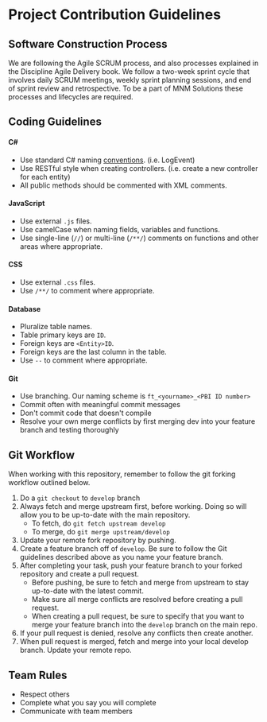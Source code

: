 # Project Contribution Guidelines

## Software Construction Process
We are following the Agile SCRUM process, and also processes explained in the Discipline Agile Delivery book. We follow a two-week sprint cycle that involves daily SCRUM meetings, weekly sprint planning sessions, and end of sprint review and retrospective. To be a part of MNM Solutions these processes and lifecycles are required.

## Coding Guidelines

#### C#
* Use standard C# naming [conventions](https://docs.microsoft.com/en-us/dotnet/csharp/programming-guide/inside-a-program/coding-conventions). (i.e. LogEvent)
* Use RESTful style when creating controllers. (i.e. create a new controller for each entity)
* All public methods should be commented with XML comments.

#### JavaScript
* Use external ```.js``` files.
* Use camelCase when naming fields, variables and functions.
* Use single-line (```//```) or multi-line (```/**/```) comments on functions and other areas where appropriate.

#### CSS
* Use external ```.css``` files.
* Use ```/**/``` to comment where appropriate.

#### Database
* Pluralize table names.
* Table primary keys are ```ID```.
* Foreign keys are ```<Entity>ID```.
* Foreign keys are the last column in the table.
* Use ```--``` to comment where appropriate.

#### Git
* Use branching. Our naming scheme is ```ft_<yourname>_<PBI ID number>```
* Commit often with meaningful commit messages
* Don't commit code that doesn't compile
* Resolve your own merge conflicts by first merging dev into your feature branch and testing thoroughly

## Git Workflow
When working with this repository, remember to follow the git forking workflow outlined below. 

1. Do a ```git checkout``` to ```develop``` branch
2. Always fetch and merge upstream first, before working. Doing so will allow you to be up-to-date with the main repository.
    * To fetch, do ```git fetch upstream develop```
    * To merge, do ```git merge upstream/develop```
3. Update your remote fork repository by pushing.
4. Create a feature branch off of ```develop```. Be sure to follow the Git guidelines described above as you name your feature branch.
5. After completing your task, push your feature branch to your forked repository and create a pull request.
    * Before pushing, be sure to fetch and merge from upstream to stay up-to-date with the latest commit.
    * Make sure all merge conflicts are resolved before creating a pull request.
    * When creating a pull request, be sure to specify that you want to merge your feature branch into the ```develop``` branch on the main repo.
6. If your pull request is denied, resolve any conflicts then create another.
7. When pull request is merged, fetch and merge into your local develop branch. Update your remote repo.

## Team Rules
* Respect others
* Complete what you say you will complete
* Communicate with team members